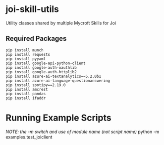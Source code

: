 # joi-skill-utils
Utility classes shared by multiple Mycroft Skills for Joi

## Required Packages
    pip install munch
    pip install requests
    pip install pyyaml
    pip install google-api-python-client
    pip install google-auth-oauthlib
    pip install google-auth-httplib2
    pip install azure-ai-textanalytics==5.2.0b1
    pip install azure-ai-language-questionanswering    
    pip install spotipy==2.19.0
    pip install amcrest
    pip install pandas
    pip install ifaddr

# Running Example Scripts
*NOTE: the -m switch and use of module name (not script name)*
    python -m examples.test_joiclient

    
